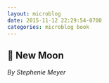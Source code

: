 ```yaml
---
layout: microblog
date: 2015-11-12 22:29:54-0700
categories: microblog book
---
```

## 📖 New Moon
*By Stephenie Meyer*